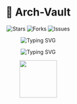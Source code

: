 <div align="center">

# 🏰 Arch-Vault

![Stars](https://img.shields.io/github/stars/ArchIsDead/Arch-Vault?style=social&logo=stars&color=gold)
![Forks](https://img.shields.io/github/forks/ArchIsDead/Arch-Vault?style=social&logo=git&color=blue)
![Issues](https://img.shields.io/github/issues/ArchIsDead/Arch-Vault?color=red&logo=git)

![Typing SVG](https://readme-typing-svg.demolab.com?font=Fira+Code&pause=1000&color=FF7F50&width=435&lines=Welcome+to+Arch-Vault!;Roblox+Script+Vault;Get+Various+Script+You+Can+Use+Freely;Uploaded+by+ArchIsDead)

![Typing SVG](https://readme-typing-svg.demolab.com?font=Fira+Code&pause=1000&color=FF7F50&width=435&lines=Use+at+your+own+risk!)

<img src="https://img.shields.io/badge/Language-Lua-blue?logo=lua" width="100">

</div>
